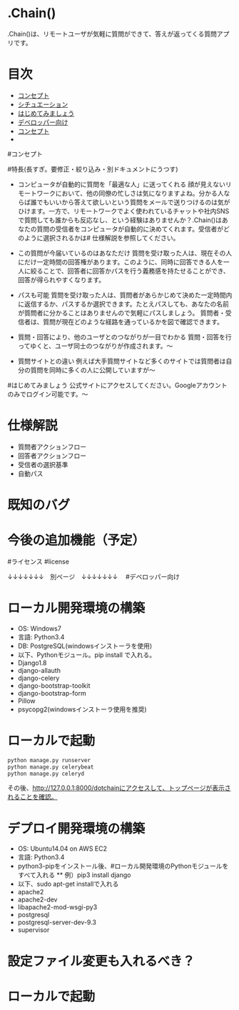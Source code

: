 ﻿# .Chain()
.Chain()は、リモートユーザが気軽に質問ができて、答えが返ってくる質問アプリです。

# 目次
* [コンセプト](#特長)
* [シチュエーション](#シチュエーション)
* [はじめてみましょう](#使い方)
* [デベロッパー向け](#デベロッパー向け)
* [コンセプト](#concept)
*

#コンセプト

#特長(長すぎ。要修正・絞り込み・別ドキュメントにうつす)

* コンピュータが自動的に質問を「最適な人」に送ってくれる
顔が見えないリモートワークにおいて、他の同僚の忙しさは気になりますよね。分かる人ならば誰でもいいから答えて欲しいという質問をメールで送りつけるのは気がひけます。一方で、リモートワークでよく使われているチャットや社内SNSで質問しても誰からも反応なし、という経験はありませんか？.Chain()はあなたの質問の受信者をコンピュータが自動的に決めてくれます。受信者がどのように選択されるかは# 仕様解説を参照してください。

* この質問が今届いているのはあなただけ
質問を受け取った人は、現在その人にだけ一定時間の回答権があります。このように、同時に回答できる人を一人に絞ることで、回答者に回答かパスを行う義務感を持たせることができ、回答が得られやすくなります。

* パスも可能
質問を受け取った人は、質問者があらかじめて決めた一定時間内に返信するか、パスするか選択できます。たとえパスしても、あなたの名前が質問者に分かることはありませんので気軽にパスしましょう。
質問者・受信者は、質問が現在どのような経路を通っているかを図で確認できます。

* 質問・回答により、他のユーザとのつながりが一目でわかる
質問・回答を行ってゆくと、ユーザ同士のつながりが作成されます。〜

* 質問サイトとの違い
例えば大手質問サイトなど多くのサイトでは質問者は自分の質問を同時に多くの人に公開していますが〜

#はじめてみましょう
公式サイトにアクセスしてください。Googleアカウントのみでログイン可能です。〜

# 仕様解説
* 質問者アクションフロー
* 回答者アクションフロー
* 受信者の選択基準
* 自動パス

# 既知のバグ

# 今後の追加機能（予定）

#ライセンス
#license

↓↓↓↓↓↓↓　別ページ　↓↓↓↓↓↓↓　
#デベロッパー向け
# ローカル開発環境の構築
* OS: Windows7
* 言語: Python3.4
* DB: PostgreSQL(windowsインストーラを使用)
* 以下、Pythonモジュール。pip install で入れる。
* Django1.8
* django-allauth
* django-celery
* django-bootstrap-toolkit
* django-bootstrap-form
* Pillow
* psycopg2(windowsインストーラ使用を推奨)

# ローカルで起動

```bash
python manage.py runserver
python manage.py celerybeat
python manage.py celeryd
```

その後、http://127.0.0.1:8000/dotchainにアクセスして、トップページが表示されることを確認。

# デプロイ開発環境の構築
* OS: Ubuntu14.04 on AWS EC2
* 言語: Python3.4
* python3-pipをインストール後、#ローカル開発環境のPythonモジュールをすべて入れる
** 例）pip3 install django
* 以下、sudo apt-get installで入れる
* apache2
* apache2-dev
* libapache2-mod-wsgi-py3
* postgresql
* postgresql-server-dev-9.3
* supervisor

# 設定ファイル変更も入れるべき？

# ローカルで起動

